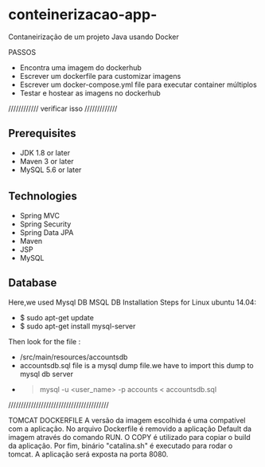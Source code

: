 # conteinerizacao-app-
Contaneirização de um projeto Java usando Docker

PASSOS
- Encontra uma imagem do dockerhub
- Escrever um dockerfile para customizar imagens
- Escrever um docker-compose.yml file para executar container múltiplos
- Testar e hostear as imagens no dockerhub


//////////// verificar isso /////////////
## Prerequisites
- JDK 1.8 or later
- Maven 3 or later
- MySQL 5.6 or later
######
## Technologies 
- Spring MVC
- Spring Security
- Spring Data JPA
- Maven
- JSP
- MySQL
## Database
Here,we used Mysql DB 
MSQL DB Installation Steps for Linux ubuntu 14.04:
- $ sudo apt-get update
- $ sudo apt-get install mysql-server

Then look for the file :
- /src/main/resources/accountsdb
- accountsdb.sql file is a mysql dump file.we have to import this dump to mysql db server
- > mysql -u <user_name> -p accounts < accountsdb.sql

////////////////////////////////////////

TOMCAT DOCKERFILE
A versão da imagem escolhida é uma compatível com a aplicação.
No arquivo Dockerfile é removido a aplicação Default da imagem através do comando RUN. O COPY é utilizado para copiar o build da aplicação. Por fim,  binário "catalina.sh" é executado para rodar o tomcat.
A aplicação será exposta na porta 8080.

